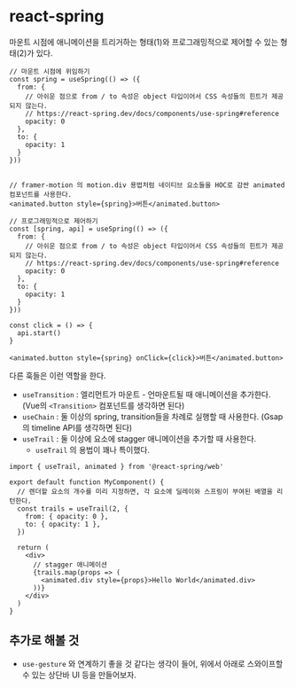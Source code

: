 # react-spring

마운트 시점에 애니메이션을 트리거하는 형태(1)와 프로그래밍적으로 제어할 수 있는 형태(2)가 있다.

```
// 마운트 시점에 위임하기
const spring = useSpring(() => ({
  from: {
    // 아쉬운 점으로 from / to 속성은 object 타입이어서 CSS 속성들의 힌트가 제공되지 않는다.
    // https://react-spring.dev/docs/components/use-spring#reference
    opacity: 0
  },
  to: {
    opacity: 1
  }
}))


// framer-motion 의 motion.div 용법처럼 네이티브 요소들을 HOC로 감싼 animated 컴포넌트를 사용한다.
<animated.button style={spring}>버튼</animated.button>
```

```
// 프로그래밍적으로 제어하기
const [spring, api] = useSpring(() => ({
  from: {
    // 아쉬운 점으로 from / to 속성은 object 타입이어서 CSS 속성들의 힌트가 제공되지 않는다.
    // https://react-spring.dev/docs/components/use-spring#reference
    opacity: 0
  },
  to: {
    opacity: 1
  }
}))

const click = () => {
  api.start()
}

<animated.button style={spring} onClick={click}>버튼</animated.button>
```

다른 훅들은 이런 역할을 한다.

- `useTransition` : 엘리먼트가 마운트 - 언마운트될 때 애니메이션을 추가한다. (Vue의 `<Transition>` 컴포넌트를 생각하면 된다)
- `useChain` : 둘 이상의 spring, transition들을 차례로 실행할 때 사용한다. (Gsap의 timeline API를 생각하면 된다)
- `useTrail` : 둘 이상에 요소에 stagger 애니메이션을 추가할 때 사용한다.
  - `useTrail` 의 용법이 꽤나 특이했다.

```
import { useTrail, animated } from '@react-spring/web'

export default function MyComponent() {
  // 렌더할 요소의 개수를 미리 지정하면, 각 요소에 딜레이와 스프링이 부여된 배열을 리턴한다.
  const trails = useTrail(2, {
    from: { opacity: 0 },
    to: { opacity: 1 },
  })

  return (
    <div>
      // stagger 애니메이션
      {trails.map(props => (
        <animated.div style={props}>Hello World</animated.div>
      ))}
    </div>
  )
}
```

## 추가로 해볼 것

- `use-gesture` 와 연계하기 좋을 것 같다는 생각이 들어, 위에서 아래로 스와이프할 수 있는 상단바 UI 등을 만들어보자.
